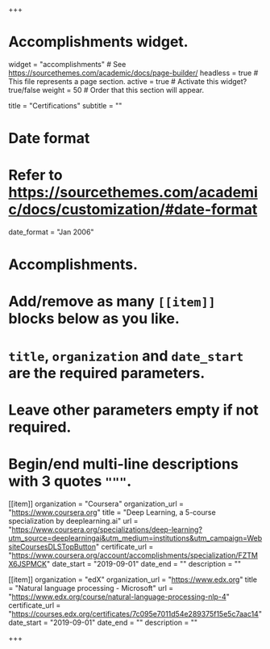 +++
# Accomplishments widget.
widget = "accomplishments"  # See https://sourcethemes.com/academic/docs/page-builder/
headless = true  # This file represents a page section.
active = true  # Activate this widget? true/false
weight = 50  # Order that this section will appear.

title = "Certifications"
subtitle = ""

# Date format
#   Refer to https://sourcethemes.com/academic/docs/customization/#date-format
date_format = "Jan 2006"

# Accomplishments.
#   Add/remove as many `[[item]]` blocks below as you like.
#   `title`, `organization` and `date_start` are the required parameters.
#   Leave other parameters empty if not required.
#   Begin/end multi-line descriptions with 3 quotes `"""`.

[[item]]
  organization = "Coursera"
  organization_url = "https://www.coursera.org"
  title = "Deep Learning, a 5-course specialization by deeplearning.ai"
  url = "https://www.coursera.org/specializations/deep-learning?utm_source=deeplearningai&utm_medium=institutions&utm_campaign=WebsiteCoursesDLSTopButton"
  certificate_url = "https://www.coursera.org/account/accomplishments/specialization/FZTMX6JSPMCK"
  date_start = "2019-09-01"
  date_end = ""
  description = ""

[[item]]
  organization = "edX"
  organization_url = "https://www.edx.org"
  title = "Natural language processing - Microsoft"
  url = "https://www.edx.org/course/natural-language-processing-nlp-4"
  certificate_url = "https://courses.edx.org/certificates/7c095e7011d54e289375f15e5c7aac14"
  date_start = "2019-09-01"
  date_end = ""
  description = ""

+++
